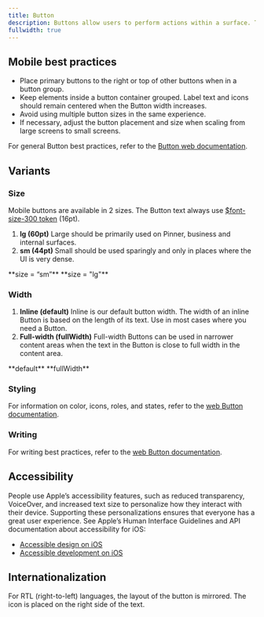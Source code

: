 ```yaml
---
title: Button
description: Buttons allow users to perform actions within a surface. They can be used alone for immediate action, or as a trigger for another component, like [Dropdown](/web/dropdown) or [Popover](/web/popover).
fullwidth: true
---
```


<ImgContainer src="https://i.pinimg.com/originals/28/1a/d1/281ad184c9d118598c3617c87f444b11.png" />

## Mobile best practices

- Place primary buttons to the right or top of other buttons when in a button group.
- Keep elements inside a button container grouped. Label text and icons should remain centered when the Button width increases.
- Avoid using multiple button sizes in the same experience.
- If necessary, adjust the button placement and size when scaling from large screens to small screens.

For general Button best practices, refer to the [Button web documentation](/web/button).

## Variants

### Size

Mobile buttons are available in 2 sizes. The Button text always use [$font-size-300 token](/foundations/design_tokens#Font-size) (16pt).

1. **lg (60pt)**
   Large should be primarily used on Pinner, business and internal surfaces.
2. **sm (44pt)**
   Small should be used sparingly and only in places where the UI is very dense.

<TwoCol>
<Group>
<ImgContainer src="https://i.pinimg.com/originals/8f/99/d6/8f99d65f75cba0385e181bdfe160d236.png" />
**size = “sm”**
</Group>

<Group>
<ImgContainer src="https://i.pinimg.com/originals/32/a5/bf/32a5bfd6e4b12b80d8d5cc855e9bc50c.png" />
**size = "lg"**
</Group>
</TwoCol>

### Width

1. **Inline (default)**
   Inline is our default button width. The width of an inline Button is based on the length of its text. Use in most cases where you need a Button.
2. **Full-width (fullWidth)**
   Full-width Buttons can be used in narrower content areas when the text in the Button is close to full width in the content area.

<TwoCol>
<Group>
<ImgContainer src="https://i.pinimg.com/originals/8f/99/d6/8f99d65f75cba0385e181bdfe160d236.png" />
**default**
</Group>

<Group>
<ImgContainer src="https://i.pinimg.com/originals/fd/d2/c9/fdd2c938bb74b486333cc77de3a6d001.png" />
**fullWidth**
</Group>
</TwoCol>

### Styling

For information on color, icons, roles, and states, refer to the [web Button documentation](/web/button).

### Writing

For writing best practices, refer to the [web Button documentation](/web/button).

## Accessibility

People use Apple’s accessibility features, such as reduced transparency, VoiceOver, and increased text size to personalize how they interact with their device. Supporting these personalizations ensures that everyone has a great user experience. See Apple’s Human Interface Guidelines and API documentation about accessibility for iOS:

- [Accessible design on iOS](https://developer.apple.com/design/human-interface-guidelines/foundations/accessibility/)
- [Accessible development on iOS](https://developer.apple.com/accessibility/)

## Internationalization

For RTL (right-to-left) languages, the layout of the button is mirrored. The icon is placed on the right side of the text.
